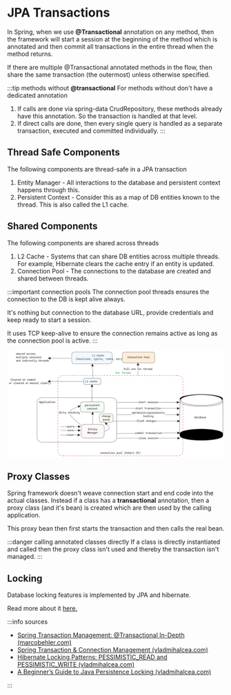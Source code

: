 # JPA Transactions

In Spring, when we use **@Transactional** annotation on any method,
then the framework will start a session at the beginning of the method which is annotated
and then commit all transactions in the entire thread when the method returns.

If there are multiple @Transactional annotated methods in the flow,
then share the same transaction (the outermost) unless otherwise specified.

:::tip methods without **@transactional**
For methods without don't have a dedicated annotation

1. If calls are done via spring-data CrudRepository,
   these methods already have this annotation.
   So the transaction is handled at that level.
2. If direct calls are done, then every single query is handled
   as a separate transaction, executed and committed individually.
   :::

## Thread Safe Components

The following components are thread-safe in a JPA transaction

1. Entity Manager - All interactions to the database and persistent context happens through this.
2. Persistent Context - Consider this as a map of DB entities known to the thread.
   This is also called the L1 cache.

## Shared Components

The following components are shared across threads

1. L2 Cache - Systems that can share DB entities across multiple threads.
   For example, Hibernate clears the cache entry if an entity is updated.
2. Connection Pool - The connections to the database are created and
   shared between threads.

:::important connection pools
The connection pool threads ensures the connection to the DB is kept alive always.

It's nothing but connection to the database URL, provide credentials
and keep ready to start a session.

It uses TCP keep-alive to ensure the connection remains active
as long as the connection pool is active.
:::

![jpa-transaction-mgmt](../../static/img/jpa-database-transactions.excalidraw.png)

## Proxy Classes

Spring framework doesn't weave connection start and end code into the actual classes.
Instead if a class has a **transactional** annotation,
then a proxy class (and it's bean) is created which are then used by the calling application.

This proxy bean then first starts the transaction and then calls the real bean.

:::danger calling annotated classes directly
If a class is directly instantiated and called then the proxy class isn't used and thereby the transaction isn't managed.
:::

## Locking

Database locking features is implemented by JPA and hibernate.

Read more about it [here.](../databases/locking.md)

:::info sources

- [Spring Transaction Management: @Transactional In-Depth (marcobehler.com)](https://www.marcobehler.com/guides/spring-transaction-management-transactional-in-depth)
- [Spring Transaction & Connection Management (vladmihalcea.com)](https://vladmihalcea.com/spring-transaction-connection-management)
- [Hibernate Locking Patterns: PESSIMISTIC_READ and PESSIMISTIC_WRITE (vladmihalcea.com)](https://vladmihalcea.com/hibernate-locking-patterns-how-do-pessimistic_read-and-pessimistic_write-work/)
- [A Beginner’s Guide to Java Persistence Locking (vladmihalcea.com)](https://vladmihalcea.com/a-beginners-guide-to-java-persistence-locking/)

:::
